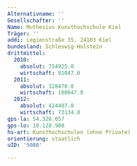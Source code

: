 ```yaml
---
Alternativname: ''
Gesellschafter: ''
Name: Muthesius Kunsthochschule Kiel
Träger: ''
addi: Legienstraße 35, 24103 Kiel
bundesland: Schleswig-Holstein
drittmittel:
  2010:
    absolut: 754925.0
    wirtschaft: 81047.0
  2011:
    absolut: 328470.0
    wirtschaft: 100647.0
  2012:
    absolut: 424407.0
    wirtschaft: 73134.0
gps-la: 54.328.057
gps-lo: 10.128.908
hs-art: Kunsthochschulen (ohne Private)
orientierung: staatlich
uID: '5080'

---
```


